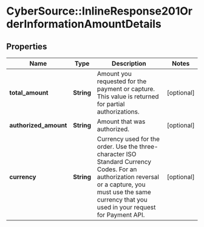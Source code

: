 # CyberSource::InlineResponse201OrderInformationAmountDetails

## Properties
Name | Type | Description | Notes
------------ | ------------- | ------------- | -------------
**total_amount** | **String** | Amount you requested for the payment or capture.  This value is returned for partial authorizations.  | [optional] 
**authorized_amount** | **String** | Amount that was authorized.  | [optional] 
**currency** | **String** | Currency used for the order. Use the three-character ISO Standard Currency Codes.  For an authorization reversal or a capture, you must use the same currency that you used in your request for Payment API.  | [optional] 


